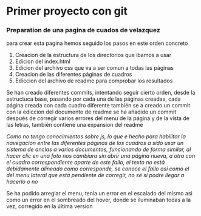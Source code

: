 # Primer proyecto con git
### Preparation de una pagina de cuados de velazquez
para crear esta pagina hemos seguido los pasos en este orden concreto
1. Creacion de la estructura de los directorios que íbamos a usar
2. Edicion del index.html
3. Edicion del archivo css que va a ser comun a todas las páginas
4. Creacion de las diferentes páginas de cuadros
5. Ediccion del archivo de readme para comprobar los resultados

Se han creado diferentes commits, intentando seguir cierto orden, desde la estructuca base, pasando por cada una de las páginas creadas, cada página creada con cada cuadro diferente
también se a creado un commit con la ediccion del documento de readme
se ha añadido un commit después de corregir varios errores del menu de la página y de la vista de las letras, también contiene una expansion del readme

*Como no tengo conocimientos sobre js, lo que e hecho para habilitar la navegacion entre las diferentes páginas de los cuadros a sido usar un sistema de anclas a varios documentos, funcionando de forma similar, al hacer clic en una foto nos cambiara sin abrir una página nueva, a otra con el cuadro correspondiente*
*aparte de este fallo, el texto no está debidamente alineado como corresponde, se conoce el fallo asi como el del menu lateral que esta pendiente de corregir, no sé si podre llegar a hacerlo o no*

Se ha podido arreglar el menu, tenía un error en el escalado del mismo asi como un error en el sombreado del hover, donde se iluminaban todas a la vez, corregido en la última version